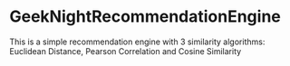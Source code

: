 GeekNightRecommendationEngine
=============================

This is a simple recommendation engine with 3 similarity algorithms: Euclidean Distance, Pearson Correlation and Cosine Similarity

